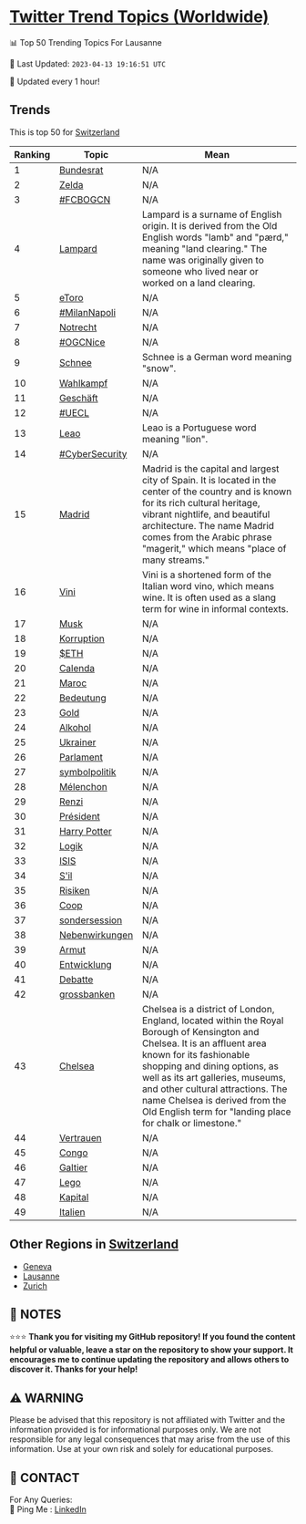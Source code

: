 [Twitter Trend Topics (Worldwide)](https://github.com/ErcinDedeoglu/Twitter-Trend-Topics)
==========


📊 Top 50 Trending Topics For Lausanne

📆 Last Updated: `2023-04-13 19:16:51 UTC`

🔧 Updated every 1 hour!


## Trends

This is top 50 for [Switzerland](</Switzerland>)

| Ranking | Topic | Mean |
| ------- | ------------ | ------------ |
| 1 | [Bundesrat](http://twitter.com/search?q=Bundesrat) | N/A |
| 2 | [Zelda](http://twitter.com/search?q=Zelda) | N/A |
| 3 | [#FCBOGCN](http://twitter.com/search?q=%23FCBOGCN) | N/A |
| 4 | [Lampard](http://twitter.com/search?q=Lampard) | Lampard is a surname of English origin. It is derived from the Old English words "lamb" and "pærd," meaning "land clearing." The name was originally given to someone who lived near or worked on a land clearing. |
| 5 | [eToro](http://twitter.com/search?q=eToro) | N/A |
| 6 | [#MilanNapoli](http://twitter.com/search?q=%23MilanNapoli) | N/A |
| 7 | [Notrecht](http://twitter.com/search?q=Notrecht) | N/A |
| 8 | [#OGCNice](http://twitter.com/search?q=%23OGCNice) | N/A |
| 9 | [Schnee](http://twitter.com/search?q=Schnee) | Schnee is a German word meaning "snow". |
| 10 | [Wahlkampf](http://twitter.com/search?q=Wahlkampf) | N/A |
| 11 | [Geschäft](http://twitter.com/search?q=Gesch%c3%a4ft) | N/A |
| 12 | [#UECL](http://twitter.com/search?q=%23UECL) | N/A |
| 13 | [Leao](http://twitter.com/search?q=Leao) | Leao is a Portuguese word meaning "lion". |
| 14 | [#CyberSecurity](http://twitter.com/search?q=%23CyberSecurity) | N/A |
| 15 | [Madrid](http://twitter.com/search?q=Madrid) | Madrid is the capital and largest city of Spain. It is located in the center of the country and is known for its rich cultural heritage, vibrant nightlife, and beautiful architecture. The name Madrid comes from the Arabic phrase "magerit," which means "place of many streams." |
| 16 | [Vini](http://twitter.com/search?q=Vini) | Vini is a shortened form of the Italian word vino, which means wine. It is often used as a slang term for wine in informal contexts. |
| 17 | [Musk](http://twitter.com/search?q=Musk) | N/A |
| 18 | [Korruption](http://twitter.com/search?q=Korruption) | N/A |
| 19 | [$ETH](http://twitter.com/search?q=%24ETH) | N/A |
| 20 | [Calenda](http://twitter.com/search?q=Calenda) | N/A |
| 21 | [Maroc](http://twitter.com/search?q=Maroc) | N/A |
| 22 | [Bedeutung](http://twitter.com/search?q=Bedeutung) | N/A |
| 23 | [Gold](http://twitter.com/search?q=Gold) | N/A |
| 24 | [Alkohol](http://twitter.com/search?q=Alkohol) | N/A |
| 25 | [Ukrainer](http://twitter.com/search?q=Ukrainer) | N/A |
| 26 | [Parlament](http://twitter.com/search?q=Parlament) | N/A |
| 27 | [symbolpolitik](http://twitter.com/search?q=symbolpolitik) | N/A |
| 28 | [Mélenchon](http://twitter.com/search?q=M%c3%a9lenchon) | N/A |
| 29 | [Renzi](http://twitter.com/search?q=Renzi) | N/A |
| 30 | [Président](http://twitter.com/search?q=Pr%c3%a9sident) | N/A |
| 31 | [Harry Potter](http://twitter.com/search?q=Harry+Potter) | N/A |
| 32 | [Logik](http://twitter.com/search?q=Logik) | N/A |
| 33 | [ISIS](http://twitter.com/search?q=ISIS) | N/A |
| 34 | [S'il](http://twitter.com/search?q=S%27il) | N/A |
| 35 | [Risiken](http://twitter.com/search?q=Risiken) | N/A |
| 36 | [Coop](http://twitter.com/search?q=Coop) | N/A |
| 37 | [sondersession](http://twitter.com/search?q=sondersession) | N/A |
| 38 | [Nebenwirkungen](http://twitter.com/search?q=Nebenwirkungen) | N/A |
| 39 | [Armut](http://twitter.com/search?q=Armut) | N/A |
| 40 | [Entwicklung](http://twitter.com/search?q=Entwicklung) | N/A |
| 41 | [Debatte](http://twitter.com/search?q=Debatte) | N/A |
| 42 | [grossbanken](http://twitter.com/search?q=grossbanken) | N/A |
| 43 | [Chelsea](http://twitter.com/search?q=Chelsea) | Chelsea is a district of London, England, located within the Royal Borough of Kensington and Chelsea. It is an affluent area known for its fashionable shopping and dining options, as well as its art galleries, museums, and other cultural attractions. The name Chelsea is derived from the Old English term for "landing place for chalk or limestone." |
| 44 | [Vertrauen](http://twitter.com/search?q=Vertrauen) | N/A |
| 45 | [Congo](http://twitter.com/search?q=Congo) | N/A |
| 46 | [Galtier](http://twitter.com/search?q=Galtier) | N/A |
| 47 | [Lego](http://twitter.com/search?q=Lego) | N/A |
| 48 | [Kapital](http://twitter.com/search?q=Kapital) | N/A |
| 49 | [Italien](http://twitter.com/search?q=Italien) | N/A |



## Other Regions in [Switzerland](</Switzerland>)

* [Geneva](</Switzerland/Geneva.md>)
* [Lausanne](</Switzerland/Lausanne.md>)
* [Zurich](</Switzerland/Zurich.md>)



## 📝 NOTES

⭐⭐⭐ **Thank you for visiting my GitHub repository! If you found the content helpful or valuable, leave a star on the repository to show your support. It encourages me to continue updating the repository and allows others to discover it. Thanks for your help!**


## ⚠️ WARNING

Please be advised that this repository is not affiliated with Twitter and the information provided is for informational purposes only. We are not responsible for any legal consequences that may arise from the use of this information. Use at your own risk and solely for educational purposes.


## 📨 CONTACT

 For Any Queries:  
            🏓 Ping Me : [LinkedIn](https://www.linkedin.com/in/ercindedeoglu/)

